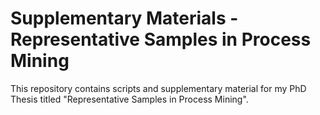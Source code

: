 # Supplementary Materials - Representative Samples in Process Mining

This repository contains scripts and supplementary material for my PhD Thesis titled "Representative Samples in Process Mining".
